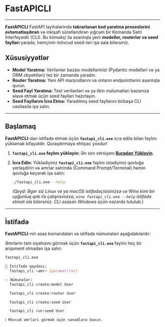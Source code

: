# FastAPICLI

---

**FastAPICLI** FastAPI layihələrində **təkrarlanan kod yaratma proseslərini avtomatlaşdıran** və inkişafı sürətləndirən yığcam bir Komanda Sətri İnterfeysidir (CLI). Bu köməkçi ilə asanlıqla yeni **modeller, routerlər və seed faylları** yarada, həmçinin mövcud seed-ləri işə sala bilərsiniz.

## Xüsusiyyətlər

* **Model Yaratma:** Verilənlər bazası modellərinizi (Pydantic modelləri və ya ORM obyektləri) tez bir zamanda yaradın.
* **Router Yaratma:** Yeni API marşrutlarını və onların endpointlərini asanlıqla qurun.
* **Seed Fayl Yaratma:** Test verilənləri və ya ilkin məlumatları bazanıza əlavə etmək üçün seed faylları hazırlayın.
* **Seed Fayllarını İcra Etmə:** Yaradılmış seed fayllarını birbaşa CLI vasitəsilə işə salın.

---

## Başlamaq

**FastAPICLI**-dan istifadə etmək üçün **`fastapi_cli.exe`** icra edilə bilən faylını yükləmək kifayətdir. Quraşdırmaya ehtiyac yoxdur!

1.  **`fastapi_cli.exe` faylını yükləyin:**
    Ən son versiyanı [**Buradan Yükləyin**](https://github.com/prestgg/FastAPICLI/releases/latest/download/fastapi_cli.exe).
2.  **İcra Edin:**
    Yüklədiyiniz **`fastapi_cli.exe`** faylını istədiyiniz qovluğa yerləşdirin və əmrlər sətrində (Command Prompt/Terminal) həmin qovluğa keçərək işə salın:

    ```bash
    ./fastapi_cli.exe --help
    ```
    *(Qeyd: Əgər siz Linux və ya macOS istifadəçisisinizsə və Wine kimi bir uyğunluq qatı ilə çalışırsınızsa, `wine fastapi_cli.exe --help` istifadə etməli ola bilərsiniz. CLI əsasən Windows üçün nəzərdə tutulub.)*

---

## İstifadə

**FastAPICLI**-nin əsas komandaları və istifadə nümunələri aşağıdakılardır:

Əmrlərin tam siyahısını görmək üçün **`fastapi_cli.exe`** faylını heç bir arqument olmadan işə salın:

```bash
fastapi_cli.exe

📘 İstifadə qaydası:
  fastapi_cli <əmr> [parametrlər]

✨ Nümunələr:
  fastapi_cli create:model User

  fastapi_cli create:router User

  fastapi_cli create:seed User

  fastapi_cli run:seed User

ℹ️ Mövcud əmrləri görmək üçün sənədlərə baxın.

